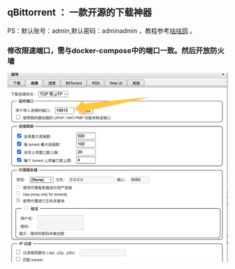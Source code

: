 ## qBittorrent ： 一款开源的下载神器
PS：默认账号：admin,默认密码：adminadmin ，教程参考[咕咕鸽](https://blog.laoda.de/archives/docker-install-qbittorrent) 。


### 修改限速端口，需与docker-compose中的端口一致。然后开放防火墙
![](https://raw.githubusercontent.com/bm4578/images/master/202303182132866.png)